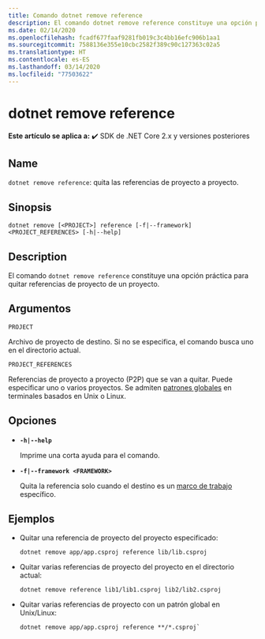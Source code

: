 ```yaml
---
title: Comando dotnet remove reference
description: El comando dotnet remove reference constituye una opción práctica para quitar las referencias entre proyectos.
ms.date: 02/14/2020
ms.openlocfilehash: fcadf677faaf9281fb019c3c4bb16efc906b1aa1
ms.sourcegitcommit: 7588136e355e10cbc2582f389c90c127363c02a5
ms.translationtype: HT
ms.contentlocale: es-ES
ms.lasthandoff: 03/14/2020
ms.locfileid: "77503622"
---
```

# <a name="dotnet-remove-reference"></a>dotnet remove reference

**Este artículo se aplica a:** ✔️ SDK de .NET Core 2.x y versiones posteriores

## <a name="name"></a>Name

`dotnet remove reference`: quita las referencias de proyecto a proyecto.

## <a name="synopsis"></a>Sinopsis

```dotnetcli
dotnet remove [<PROJECT>] reference [-f|--framework] <PROJECT_REFERENCES> [-h|--help]
```

## <a name="description"></a>Description

El comando `dotnet remove reference` constituye una opción práctica para quitar referencias de proyecto de un proyecto.

## <a name="arguments"></a>Argumentos

`PROJECT`

Archivo de proyecto de destino. Si no se especifica, el comando busca uno en el directorio actual.

`PROJECT_REFERENCES`

Referencias de proyecto a proyecto (P2P) que se van a quitar. Puede especificar uno o varios proyectos. Se admiten [patrones globales](https://en.wikipedia.org/wiki/Glob_(programming)) en terminales basados en Unix o Linux.

## <a name="options"></a>Opciones

- **`-h|--help`**

  Imprime una corta ayuda para el comando.

- **`-f|--framework <FRAMEWORK>`**

  Quita la referencia solo cuando el destino es un [marco de trabajo](../../standard/frameworks.md) específico.

## <a name="examples"></a>Ejemplos

- Quitar una referencia de proyecto del proyecto especificado:

  ```dotnetcli
  dotnet remove app/app.csproj reference lib/lib.csproj
  ```

- Quitar varias referencias de proyecto del proyecto en el directorio actual:

  ```dotnetcli
  dotnet remove reference lib1/lib1.csproj lib2/lib2.csproj
  ```

- Quitar varias referencias de proyecto con un patrón global en Unix/Linux:

  ```dotnetcli
  dotnet remove app/app.csproj reference **/*.csproj`
  ```
